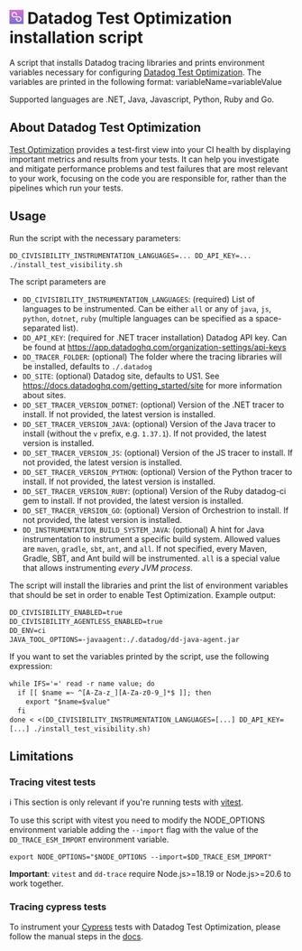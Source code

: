 # <img height="25" src="CIVislogo.png" /> Datadog Test Optimization installation script

A script that installs Datadog tracing libraries and prints environment variables necessary for configuring [Datadog Test Optimization](https://docs.datadoghq.com/tests/).
The variables are printed in the following format: variableName=variableValue

Supported languages are .NET, Java, Javascript, Python, Ruby and Go.

## About Datadog Test Optimization

[Test Optimization](https://docs.datadoghq.com/tests/) provides a test-first view into your CI health by displaying important metrics and results from your tests.
It can help you investigate and mitigate performance problems and test failures that are most relevant to your work, focusing on the code you are responsible for, rather than the pipelines which run your tests.

## Usage

Run the script with the necessary parameters:

```shell
DD_CIVISIBILITY_INSTRUMENTATION_LANGUAGES=... DD_API_KEY=... ./install_test_visibility.sh
```

The script parameters are

- `DD_CIVISIBILITY_INSTRUMENTATION_LANGUAGES`: (required) List of languages to be instrumented. Can be either `all` or any of `java`, `js`, `python`, `dotnet`, `ruby` (multiple languages can be specified as a space-separated list).
- `DD_API_KEY`: (required for .NET tracer installation) Datadog API key. Can be found at https://app.datadoghq.com/organization-settings/api-keys
- `DD_TRACER_FOLDER`: (optional) The folder where the tracing libraries will be installed, defaults to `./.datadog`
- `DD_SITE`: (optional) Datadog site, defaults to US1. See https://docs.datadoghq.com/getting_started/site for more information about sites.
- `DD_SET_TRACER_VERSION_DOTNET`: (optional) Version of the .NET tracer to install. If not provided, the latest version is installed.
- `DD_SET_TRACER_VERSION_JAVA`: (optional) Version of the Java tracer to install (without the `v` prefix, e.g. `1.37.1`). If not provided, the latest version is installed.
- `DD_SET_TRACER_VERSION_JS`: (optional) Version of the JS tracer to install. If not provided, the latest version is installed.
- `DD_SET_TRACER_VERSION_PYTHON`: (optional) Version of the Python tracer to install. If not provided, the latest version is installed.
- `DD_SET_TRACER_VERSION_RUBY`: (optional) Version of the Ruby datadog-ci gem to install. If not provided, the latest version is installed.
- `DD_SET_TRACER_VERSION_GO`: (optional) Version of Orchestrion to install. If not provided, the latest version is installed.
- `DD_INSTRUMENTATION_BUILD_SYSTEM_JAVA`: (optional) A hint for Java instrumentation to instrument a specific build system. Allowed values are `maven`, `gradle`, `sbt`, `ant`, and `all`. If not specified, every Maven, Gradle, SBT, and Ant build will be instrumented. `all` is a special value that allows instrumenting _every JVM process_.

The script will install the libraries and print the list of environment variables that should be set in order to enable Test Optimization. Example output:

```shell
DD_CIVISIBILITY_ENABLED=true
DD_CIVISIBILITY_AGENTLESS_ENABLED=true
DD_ENV=ci
JAVA_TOOL_OPTIONS=-javaagent:./.datadog/dd-java-agent.jar
```

If you want to set the variables printed by the script, use the following expression:

```shell
while IFS='=' read -r name value; do
  if [[ $name =~ ^[A-Za-z_][A-Za-z0-9_]*$ ]]; then
    export "$name=$value"
  fi
done < <(DD_CIVISIBILITY_INSTRUMENTATION_LANGUAGES=[...] DD_API_KEY=[...] ./install_test_visibility.sh)
```

## Limitations

### Tracing vitest tests

ℹ️ This section is only relevant if you're running tests with [vitest](https://github.com/vitest-dev/vitest).

To use this script with vitest you need to modify the NODE_OPTIONS environment variable adding the `--import` flag with the value of the `DD_TRACE_ESM_IMPORT` environment variable.

```shell
export NODE_OPTIONS="$NODE_OPTIONS --import=$DD_TRACE_ESM_IMPORT"
```

**Important**: `vitest` and `dd-trace` require Node.js>=18.19 or Node.js>=20.6 to work together.

### Tracing cypress tests

To instrument your [Cypress](https://www.cypress.io/) tests with Datadog Test Optimization, please follow the manual steps in the [docs](https://docs.datadoghq.com/tests/setup/javascript/?tab=cypress).
